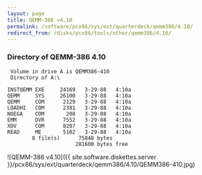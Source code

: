 ```yaml
---
layout: page
title: QEMM-386 v4.10
permalink: /software/pcx86/sys/ext/quarterdeck/qemm386/4.10/
redirect_from: /disks/pcx86/tools/other/qemm386/4.10/
---
```


### Directory of QEMM-386 4.10

     Volume in drive A is QEMM386-410
     Directory of A:\

    INSTQEMM EXE     24169   3-29-88   4:10a
    QEMM     SYS     26100   3-29-88   4:10a
    QEMM     COM      2129   3-29-88   4:10a
    LOADHI   COM      2381   3-29-88   4:10a
    NOEGA    COM       208   3-29-88   4:10a
    EMM      DVR      7552   3-29-88   4:10a
    XDV      COM      8207   3-29-88   4:10a
    READ     ME       5102   3-29-88   4:10a
            8 file(s)      75848 bytes
                          281600 bytes free

![QEMM-386 v4.10]({{ site.software.diskettes.server }}/pcx86/sys/ext/quarterdeck/qemm386/4.10/QEMM386-410.jpg)
